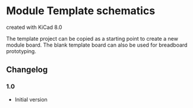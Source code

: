 # Module Template schematics

created with KiCad 8.0

The template project can be copied as a starting point to create a new module board. The blank template board can also be used for breadboard prototyping.

## Changelog

### 1.0

* Initial version
